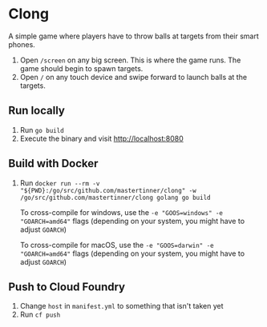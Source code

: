 # Clong

A simple game where players have to throw balls at targets from their smart phones.

1. Open `/screen` on any big screen. This is where the game runs. The game should begin to spawn targets.
1. Open `/` on any touch device and swipe forward to launch balls at the targets.

## Run locally

1. Run `go build`
1. Execute the binary and visit <http://localhost:8080>

## Build with Docker

1. Run `docker run --rm -v "${PWD}:/go/src/github.com/mastertinner/clong" -w /go/src/github.com/mastertinner/clong golang go build`

    To cross-compile for windows, use the `-e "GOOS=windows" -e "GOARCH=amd64"` flags (depending on your system, you might have to adjust `GOARCH`)

    To cross-compile for macOS, use the `-e "GOOS=darwin" -e "GOARCH=amd64"` flags (depending on your system, you might have to adjust `GOARCH`)

## Push to Cloud Foundry

1. Change `host` in `manifest.yml` to something that isn't taken yet
1. Run `cf push`
